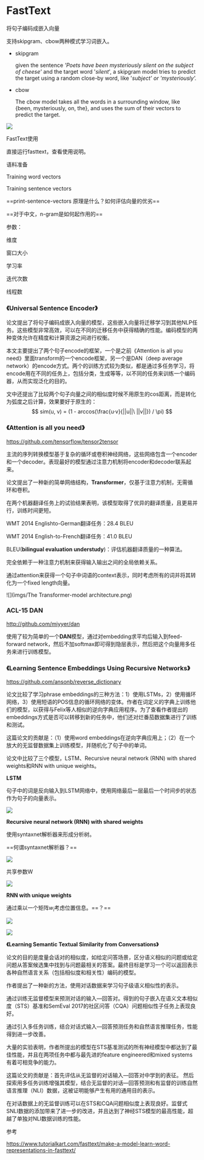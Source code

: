 # FastText

将句子编码成嵌入向量

支持skipgram、cbow两种模式学习词嵌入。

- skipgram

  given the sentence *'Poets have been mysteriously silent on the subject of cheese'* and the target word '*silent*', a skipgram model tries to predict the target using a random close-by word, like '*subject' or '*mysteriously*'.*

- cbow

  The cbow model takes all the words in a surrounding window, like {been, mysteriously, on, the}, and uses the sum of their vectors to predict the target. 

![](imgs/cbo_vs_skipgram.png)



FastText使用

直接运行fasttext，查看使用说明。



语料准备



Training word vectors



Training sentence vectors

==print-sentence-vectors 原理是什么？如何评估向量的优劣==

==对于中文，n-gram是如何起作用的==

参数：

维度

窗口大小

学习率

迭代次数

线程数



### **《Universal Sentence Encoder》**

论文提出了将句子编码成嵌入向量的模型，这些嵌入向量将迁移学习到其他NLP任务。这些模型非常高效，可以在不同的迁移任务中获得精确的性能。编码模型的两种变体允许在精度和计算资源之间进行权衡。

本文主要提出了两个句子encode的框架，一个是之前《Attention is all you need》里面transform的一个encode框架，另一个是DAN（deep average network）的encode方式。两个的训练方式较为类似，都是通过多任务学习，将encode用在不同的任务上，包括分类，生成等等，以不同的任务来训练一个编码器，从而实现泛化的目的。

文中还提出了比较两个句子向量之间的相似度时候不用原生的cos距离，而是转化为弧度之后计算，效果要好于原生的：
$$
sim(u, v) = (1 - arccos(\frac{u·v}{||u||\ ||v||}) / \pi)
$$


### **《Attention is all you need》**

https://github.com/tensorflow/tensor2tensor

主流的序列转换模型基于复杂的循环或卷积神经网络，这些网络包含一个encoder和一个decoder。表现最好的模型通过注意力机制将encoder和decoder联系起来。

论文提出了一种新的简单网络结构，**Transformer**，仅基于注意力机制，无需循环和卷积。

在两个机器翻译任务上的试验结果表明，该模型取得了优异的翻译质量，且更易并行，训练时间更短。

WMT 2014 Englishto-German翻译任务：28.4 BLEU

WMT 2014 English-to-French翻译任务：41.0 BLEU

BLEU(**bilingual evaluation understudy**)：评估机器翻译质量的一种算法。



完全依赖于一种注意力机制来获得输入输出之间的全局依赖关系。

通过attention来获得一个句子中词语的context表示，同时考虑所有的词并将其转化为一个fixed length向量。

![](imgs/The Transformer-model architecture.png)

### **ACL-15 DAN**

http://github.com/miyyer/dan

使用了较为简单的一个**DAN**模型，通过对embedding求平均后输入到feed-forward network，然后不加softmax即可得到隐层表示，然后把这个向量用多任务来进行训练模型。





### **《Learning Sentence Embeddings Using Recursive Networks》**

https://github.com/ansonb/reverse_dictionary

论文比较了学习phrase embeddings的三种方法：1）使用LSTMs，2）使用循环网络，3）使用短语的POS信息的循环网络的变体。作者在词定义的字典上训练他们的模型，以获得与Felix等人相似的逆向字典应用程序。为了查看作者提出的embeddings方式是否可以转移到新的任务中，他们还对烂番茄数据集进行了训练和测试。

这篇论文的贡献是：（1）使用word embeddings在逆向字典应用上；（2）在一个放大的无监督数据集上训练模型，并随机化了句子中的单词。

论文中比较了三个模型，LSTM、Recursive neural network (RNN) with shared weights和RNN with unique weights。

**LSTM**

句子中的词是反向输入到LSTM网络中，使用网络最后一层最后一个时间步的状态作为句子的向量表示。

![](imgs/sentence-embedding-LSTM.png)



**Recursive neural network (RNN) with shared weights**

使用syntaxnet解析器来形成分析树。

==何谓syntaxnet解析器？==

![](imgs/sentence-embedding-RNN1.png)

共享参数W

![](imgs/sentence-embedding-RNN2.png)

**RNN with unique weights**

通过乘以一个矩阵$w_i$考虑位置信息。==？==

![](imgs/sentence-embedding-RNN3.png)

![](imgs/sentence-embedding-RNN4.png)

**《Learning Semantic Textual Similarity from Conversations》**

论文的目的是度量会话对的相似度，如给定问答场景，区分语义相似的问题或给定问题从答案候选集中找到与问题最相关的答案。最终目标是学习一个可以返回表示各种自然语言关系（包括相似度和相关性）编码的模型。

作者提出了一种新的方法，使用对话数据来学习句子级语义相似性的表示。

通过训练无监督模型来预测对话的输入—回答对。得到的句子嵌入在语义文本相似度（STS）基准和SemEval 2017的社区问答（CQA）问题相似性子任务上表现良好。

通过引入多任务训练，结合对话式输入—回答预测任务和自然语言推理任务，性能得到进一步改善。

大量的实验表明，作者所提出的模型在STS基准测试的所有神经模型中都达到了最佳性能，并且在两项任务中都与最先进的feature engineered和mixed systems有着可相竞争的能力。

这篇论文的贡献是：首先评估从无监督的对话输入—回答对中学到的表征。 然后探索用多任务训练增强其模型，结合无监督的对话—回答预测和有监督的训练自然语言推理（NLI）数据，这被证明能够产生有用的通用目的表示。

在对话数据上的无监督训练可以在STS和CQA问题相似度上表现良好。监督式SNLI数据的添加带来了进一步的改进，并且达到了神经STS模型的最高性能，超越了单独对NLI数据训练的性能。

参考

https://www.tutorialkart.com/fasttext/make-a-model-learn-word-representations-in-fasttext/
